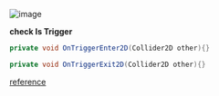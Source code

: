 ![image](https://docs.unity3d.com/uploads/Main/BoxCollider2DInspector.png)

**check Is Trigger**

```csharp
private void OnTriggerEnter2D(Collider2D other){}

private void OnTriggerExit2D(Collider2D other){}
```


[reference](https://docs.unity3d.com/Manual/class-BoxCollider2D.html)